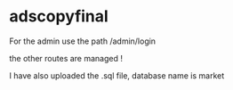 # adscopyfinal
For the admin use the path /admin/login

the other routes are managed !

I have also uploaded the .sql file, database name is market 
